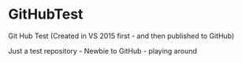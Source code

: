 # GitHubTest
Git Hub Test (Created in VS 2015 first - and then published to GitHub)


Just a test repository - Newbie to GitHub - playing around 

